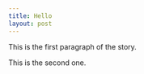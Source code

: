 ```yaml
---
title: Hello
layout: post
---
```


This is the first paragraph of the story.

This is the second one.
